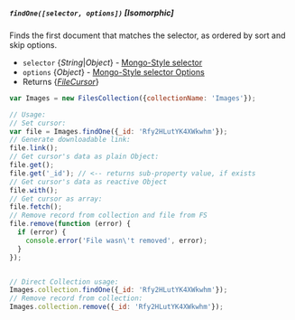 ##### `findOne([selector, options])` [*Isomorphic*]

Finds the first document that matches the selector, as ordered by sort and skip options.

 - `selector` {*String*|*Object*} - [Mongo-Style selector](http://docs.meteor.com/api/collections.html#selectors)
 - `options` {*Object*} - [Mongo-Style selector Options](http://docs.meteor.com/api/collections.html#sortspecifiers)
 - Returns {*[FileCursor](https://github.com/VeliovGroup/Meteor-Files/wiki/FileCursor)*}

```javascript
var Images = new FilesCollection({collectionName: 'Images'});

// Usage:
// Set cursor:
var file = Images.findOne({_id: 'Rfy2HLutYK4XWkwhm'});
// Generate downloadable link:
file.link();
// Get cursor's data as plain Object:
file.get();
file.get('_id'); // <-- returns sub-property value, if exists
// Get cursor's data as reactive Object
file.with();
// Get cursor as array:
file.fetch();
// Remove record from collection and file from FS
file.remove(function (error) {
  if (error) {
    console.error('File wasn\'t removed', error);
  }
});


// Direct Collection usage:
Images.collection.findOne({_id: 'Rfy2HLutYK4XWkwhm'});
// Remove record from collection:
Images.collection.remove({_id: 'Rfy2HLutYK4XWkwhm'});
```